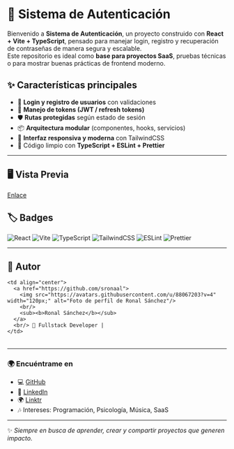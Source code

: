 # 🔐 Sistema de Autenticación

Bienvenido a **Sistema de Autenticación**, un proyecto construido con **React + Vite + TypeScript**, pensado para manejar login, registro y recuperación de contraseñas de manera segura y escalable.  
Este repositorio es ideal como **base para proyectos SaaS**, pruebas técnicas o para mostrar buenas prácticas de frontend moderno.

## ✨ Características principales

- 📲 **Login y registro de usuarios** con validaciones  
- 🔑 **Manejo de tokens (JWT / refresh tokens)**  
- 🛡️ **Rutas protegidas** según estado de sesión  
- 📦 **Arquitectura modular** (componentes, hooks, servicios)  
- 🎨 **Interfaz responsiva y moderna** con TailwindCSS  
- 🧹 Código limpio con **TypeScript + ESLint + Prettier**  

---

## 🖥️ Vista Previa

[Enlace](https://system-auth.netlify.app/)

## 🏷️ Badges

![React](https://img.shields.io/badge/React-18-61DAFB?logo=react&logoColor=white&style=flat)  ![Vite](https://img.shields.io/badge/Vite-4-646CFF?logo=vite&logoColor=white&style=flat)  ![TypeScript](https://img.shields.io/badge/TypeScript-5-3178C6?logo=typescript&logoColor=white&style=flat)  ![TailwindCSS](https://img.shields.io/badge/TailwindCSS-3-06B6D4?logo=tailwindcss&logoColor=white&style=flat)  ![ESLint](https://img.shields.io/badge/ESLint-8-4B32C3?logo=eslint&logoColor=white&style=flat)  ![Prettier](https://img.shields.io/badge/Prettier-3-F7B93E?logo=prettier&logoColor=black&style=flat)  

---

## 👤 Autor

<table align="center">
  
  <tr>

    <td align="center">
      <a href="https://github.com/sronaal">
        <img src="https://avatars.githubusercontent.com/u/88067203?v=4" width="120px;" alt="Foto de perfil de Ronal Sánchez"/>
        <br/>
        <sub><b>Ronal Sánchez</b></sub>
      </a>
      <br/> 🚀 Fullstack Developer |
    </td>
  </tr>
</table>

---

### 🌍 Encuéntrame en

- 💻 [GitHub](https://github.com/sronaal)  
- 💼 [LinkedIn](https://www.linkedin.com/in/sronaalz/)
- 🌍 [Linktr](https://linktr.ee/sronaalz)
- 🎶 Intereses: Programación, Psicología, Música, SaaS  

---

✨ *Siempre en busca de aprender, crear y compartir proyectos que generen impacto.*